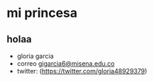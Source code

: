 # mi princesa
## holaa
- gloria garcia
- correo gigarcia6@misena.edu.co
- twitter: (https://twitter.com/gloria48929379)
